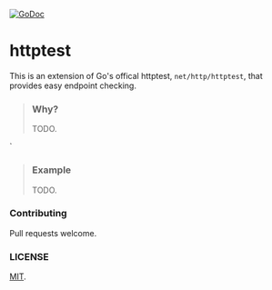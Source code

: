 
[![GoDoc](https://godoc.org/github.com/omeid/httptest?status.svg)](https://godoc.org/github.com/omeid/httptest)

# httptest
This is an extension of Go's offical httptest, `net/http/httptest`, that provides easy endpoint checking.



> ### Why?
> TODO.

`  

> ### Example
> TODO.

### Contributing
Pull requests welcome.


### LICENSE
  [MIT](LICENSE).
